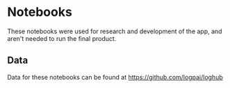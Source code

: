 # Notebooks
These notebooks were used for research and development of the app, and aren't needed to run the final product.
## Data
Data for these notebooks can be found at https://github.com/logpai/loghub
